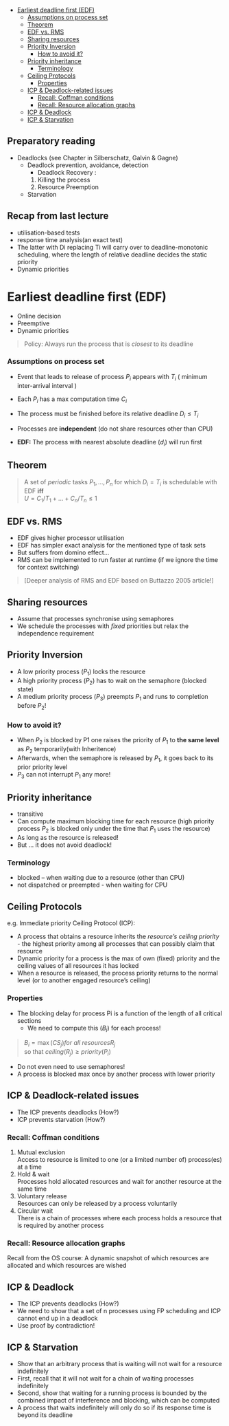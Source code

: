 - [Earliest deadline first (EDF)](#earliest-deadline-first-edf)
    - [Assumptions on process set](#assumptions-on-process-set)
  - [Theorem](#theorem)
  - [EDF vs. RMS](#edf-vs-rms)
  - [Sharing resources](#sharing-resources)
  - [Priority Inversion](#priority-inversion)
    - [How to avoid it?](#how-to-avoid-it)
  - [Priority inheritance](#priority-inheritance)
    - [Terminology](#terminology)
  - [Ceiling Protocols](#ceiling-protocols)
    - [Properties](#properties)
  - [ICP & Deadlock-related issues](#icp--deadlock-related-issues)
    - [Recall: Coffman conditions](#recall-coffman-conditions)
    - [Recall: Resource allocation graphs](#recall-resource-allocation-graphs)
  - [ICP & Deadlock](#icp--deadlock)
  - [ICP & Starvation](#icp--starvation)
## Preparatory reading
* Deadlocks (see Chapter in Silberschatz, Galvin & Gagne)
  * Deadlock prevention, avoidance, detection
    * Deadlock Recovery :  
    1.  Killing the process
    2.  Resource Preemption
  * Starvation
## Recap from last lecture
* utilisation-based tests
* response time analysis(an exact test)
*  The latter with Di replacing Ti will carry
over to deadline-monotonic scheduling,
where the length of relative deadline
decides the static priority
* Dynamic priorities

# Earliest deadline first (EDF)
* Online decision
* Preemptive
* Dynamic priorities
> Policy: Always run the process that is *closest* to its deadline

### Assumptions on process set
* Event that leads to release of process $P_i$
appears with $T_i$ ( minimum inter-arrival
interval )
* Each $P_i$ has a max computation time $C_i$
* The process must be finished before its
relative deadline $D_i\leq T_i$
* Processes are **independent** (do not share
resources other than CPU)

* **EDF:** The process with nearest absolute
deadline ($d_i$) will run first

## Theorem
> A set of *periodic* tasks $P_1,...,P_n$ for
which $D_i = T_i$ is schedulable with EDF **iff**  
$U= C_1/T_1+...+C_n/T_n \leq 1$

## EDF vs. RMS
* EDF gives higher processor utilisation 
* EDF has simpler exact analysis for the mentioned type of task sets
* But suffers from domino effect…
* RMS can be implemented to run faster at runtime (if we ignore the time for context switching)
>[Deeper analysis of RMS and EDF based on
Buttazzo 2005 article!]

## Sharing resources
* Assume that processes synchronise using semaphores
* We schedule the processes with *fixed* priorities but relax the independence requirement 

## Priority Inversion
* A low priority process ($P_1$) locks the resource
* A high priority process ($P_2$) has to wait on the semaphore (blocked state)
* A medium priority process ($P_3$)
preempts $P_1$ and runs to completion before $P_2$!
### How to avoid it?
* When $P_2$ is blocked by P1 one raises the priority of $P_1$ to **the same level** as $P_2$ temporarily(with Inheritence)
* Afterwards, when the semaphore is released by $P_1$, it goes back to its prior priority level
* $P_3$ can not interrupt $P_1$ any more!

## Priority inheritance
*  transitive
*  Can compute maximum blocking time for each resource (high priority process $P_2$ is blocked only under the time that $P_1$ uses the resource)
*  As long as the resource is released!
*  But … it does not avoid deadlock!

### Terminology
* blocked – when waiting due to a resource (other than CPU)
* not dispatched or preempted - when waiting for CPU

## Ceiling Protocols
e.g. Immediate priority Ceiling Protocol (ICP):
* A process that obtains a resource inherits the
*resource’s ceiling priority* - the highest priority
among all processes that can possibly claim
that resource 
* Dynamic priority for a process is the max of
own (fixed) priority and the ceiling values of
all resources it has locked
* When a resource is released, the process priority returns to the normal level (or to
another engaged resource’s ceiling)
### Properties
* The blocking delay for process Pi is a
function of the length of all critical
sections
  * We need to compute this ($B_i$) for each
process! 
> $B_i=\max(CS_j) for\ all\ resources R_j$  
so that $ceiling(R_j)\geq priority(P_i)$
* Do not even need to use semaphores!
* A process is blocked max once by
another process with lower priority

## ICP & Deadlock-related issues
* The ICP prevents deadlocks (How?)
* ICP prevents starvation (How?)

### Recall: Coffman conditions
1. Mutual exclusion  
Access to resource is limited to one (or a
limited number of) process(es) at a time
2. Hold & wait  
Processes hold allocated resources and wait
for another resource at the same time
3. Voluntary release  
Resources can only be released by a
process voluntarily 
4. Circular wait  
There is a chain of processes where each
process holds a resource that is required
by another process
### Recall: Resource allocation graphs
Recall from the OS course: A dynamic
snapshot of which resources are
allocated and which resources are wished
## ICP & Deadlock
* The ICP prevents deadlocks (How?)
* We need to show that a set of n
processes using FP scheduling and ICP
cannot end up in a deadlock
* Use proof by contradiction!

## ICP & Starvation
* Show that an arbitrary process that is waiting
will not wait for a resource indefinitely
* First, recall that it will not wait for a chain of
waiting processes indefinitely
* Second, show that waiting for a running
process is bounded by the combined impact of
interference and blocking, which can be
computed
* A process that waits indefinitely will only do so
if its response time is beyond its deadline
